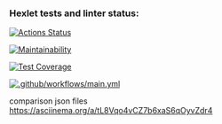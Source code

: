### Hexlet tests and linter status:
[![Actions Status](https://github.com/Krylya/frontend-project-lvl2/workflows/hexlet-check/badge.svg)](https://github.com/Krylya/frontend-project-lvl2/actions)

[![Maintainability](https://api.codeclimate.com/v1/badges/afbb9cd867d23a658750/maintainability)](https://codeclimate.com/github/Krylya/frontend-project-lvl2/maintainability)

[![Test Coverage](https://api.codeclimate.com/v1/badges/afbb9cd867d23a658750/test_coverage)](https://codeclimate.com/github/Krylya/frontend-project-lvl2/test_coverage)

[![.github/workflows/main.yml](https://github.com/Krylya/frontend-project-lvl2/actions/workflows/main.yml/badge.svg)](https://github.com/Krylya/frontend-project-lvl2/actions/workflows/main.yml)


comparison json files
https://asciinema.org/a/tL8Vqo4vCZ7b6xaS6qOyvZdr4
